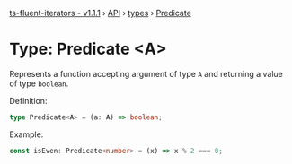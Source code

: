 [ts-fluent-iterators - v1.1.1](../../README.md) › [API](../index.md) › [types](../index.md#Types) › [Predicate](predicate.md)

# Type: Predicate <**A**>

Represents a function accepting argument of type `A` and returning a
value of type  `boolean`.  
  
Definition:
```typescript
type Predicate<A> = (a: A) => boolean;
```

Example:
```typescript
const isEven: Predicate<number> = (x) => x % 2 === 0;
```

